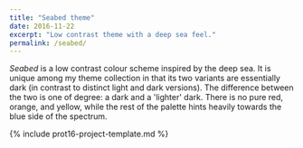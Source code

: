 ```yaml
---
title: "Seabed theme"
date: 2016-11-22
excerpt: "Low contrast theme with a deep sea feel."
permalink: /seabed/
---
```

*Seabed* is a low contrast colour scheme inspired by the deep sea. It is unique among my theme collection in that its two variants are essentially dark (in contrast to distinct light and dark versions). The difference between the two is one of degree: a dark and a 'lighter' dark. There is no pure red, orange, and yellow, while the rest of the palette hints heavily towards the blue side of the spectrum.

{% include prot16-project-template.md %}
